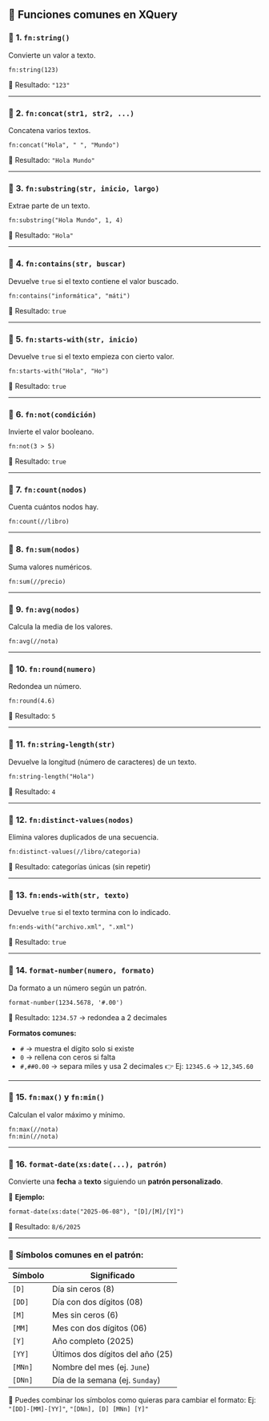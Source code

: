 ## 📘 **Funciones comunes en XQuery**

### 🔹 **1. `fn:string()`**

Convierte un valor a texto.

```xquery
fn:string(123)
```

🔸 Resultado: `"123"`

---

### 🔹 **2. `fn:concat(str1, str2, ...)`**

Concatena varios textos.

```xquery
fn:concat("Hola", " ", "Mundo")
```

🔸 Resultado: `"Hola Mundo"`

---

### 🔹 **3. `fn:substring(str, inicio, largo)`**

Extrae parte de un texto.

```xquery
fn:substring("Hola Mundo", 1, 4)
```

🔸 Resultado: `"Hola"`

---

### 🔹 **4. `fn:contains(str, buscar)`**

Devuelve `true` si el texto contiene el valor buscado.

```xquery
fn:contains("informática", "máti")
```

🔸 Resultado: `true`

---

### 🔹 **5. `fn:starts-with(str, inicio)`**

Devuelve `true` si el texto empieza con cierto valor.

```xquery
fn:starts-with("Hola", "Ho")
```

🔸 Resultado: `true`

---

### 🔹 **6. `fn:not(condición)`**

Invierte el valor booleano.

```xquery
fn:not(3 > 5)
```

🔸 Resultado: `true`

---

### 🔹 **7. `fn:count(nodos)`**

Cuenta cuántos nodos hay.

```xquery
fn:count(//libro)
```

---

### 🔹 **8. `fn:sum(nodos)`**

Suma valores numéricos.

```xquery
fn:sum(//precio)
```

---

### 🔹 **9. `fn:avg(nodos)`**

Calcula la media de los valores.

```xquery
fn:avg(//nota)
```

---

### 🔹 **10. `fn:round(numero)`**

Redondea un número.

```xquery
fn:round(4.6)
```

🔸 Resultado: `5`

---

### 🔹 **11. `fn:string-length(str)`**

Devuelve la longitud (número de caracteres) de un texto.

```xquery
fn:string-length("Hola")
```

🔸 Resultado: `4`

---

### 🔹 **12. `fn:distinct-values(nodos)`**

Elimina valores duplicados de una secuencia.

```xquery
fn:distinct-values(//libro/categoria)
```

🔸 Resultado: categorías únicas (sin repetir)

---

### 🔹 **13. `fn:ends-with(str, texto)`**

Devuelve `true` si el texto termina con lo indicado.

```xquery
fn:ends-with("archivo.xml", ".xml")
```

🔸 Resultado: `true`

---

### 🔹 **14. `format-number(numero, formato)`**

Da formato a un número según un patrón.

```xquery
format-number(1234.5678, '#.00')
```

🔸 Resultado: `1234.57` → redondea a 2 decimales

**Formatos comunes:**

* `#` → muestra el dígito solo si existe
* `0` → rellena con ceros si falta
* `#,##0.00` → separa miles y usa 2 decimales
  👉 Ej: `12345.6` → `12,345.60`

---

### 🔹 **15. `fn:max()` y `fn:min()`**

Calculan el valor máximo y mínimo.

```xquery
fn:max(//nota)
fn:min(//nota)
```

---

### 🔹 **16. `format-date(xs:date(...), patrón)`**

Convierte una **fecha** a **texto** siguiendo un **patrón personalizado**.

📌 **Ejemplo:**

```xquery
format-date(xs:date("2025-06-08"), "[D]/[M]/[Y]")
```

🔸 Resultado: `8/6/2025`

---

### 🧩 **Símbolos comunes en el patrón:**

| Símbolo | Significado                      |
| ------- | -------------------------------- |
| `[D]`   | Día sin ceros (8)                |
| `[DD]`  | Día con dos dígitos (08)         |
| `[M]`   | Mes sin ceros (6)                |
| `[MM]`  | Mes con dos dígitos (06)         |
| `[Y]`   | Año completo (2025)              |
| `[YY]`  | Últimos dos dígitos del año (25) |
| `[MNn]` | Nombre del mes (ej. `June`)      |
| `[DNn]` | Día de la semana (ej. `Sunday`)  |

🔸 Puedes combinar los símbolos como quieras para cambiar el formato:
Ej: `"[DD]-[MM]-[YY]"`, `"[DNn], [D] [MNn] [Y]"`